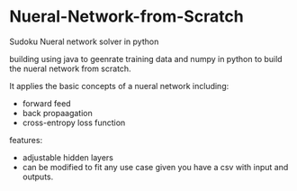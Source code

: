 # Nueral-Network-from-Scratch
Sudoku Nueral network solver in python

building using java to geenrate training data
and numpy in python to build the nueral network
from scratch.

It applies the basic concepts of a nueral network
including:
- forward feed
- back propaagation
- cross-entropy loss function

features:
- adjustable hidden layers
- can be modified to fit any use case given you have a csv with input and outputs.